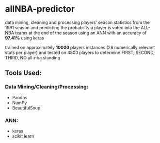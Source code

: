 # allNBA-predictor
data mining, cleaning and processing players' season statistics from the 1991 season and predicting the probability a player is voted into the ALL-NBA teams at the end of the season using an ANN with an accuracy of <b> 97.41% </b> using keras

trained on approximately <b> 10000 </b> players instances (28 numerically relevant stats per player) and tested on 4500 players to determine FIRST, SECOND, THIRD, NO all-nba standing

## Tools Used:

### Data Mining/Cleaning/Processing:
- Pandas
- NumPy
- BeautifulSoup

### ANN:
- keras
- scikit learn

